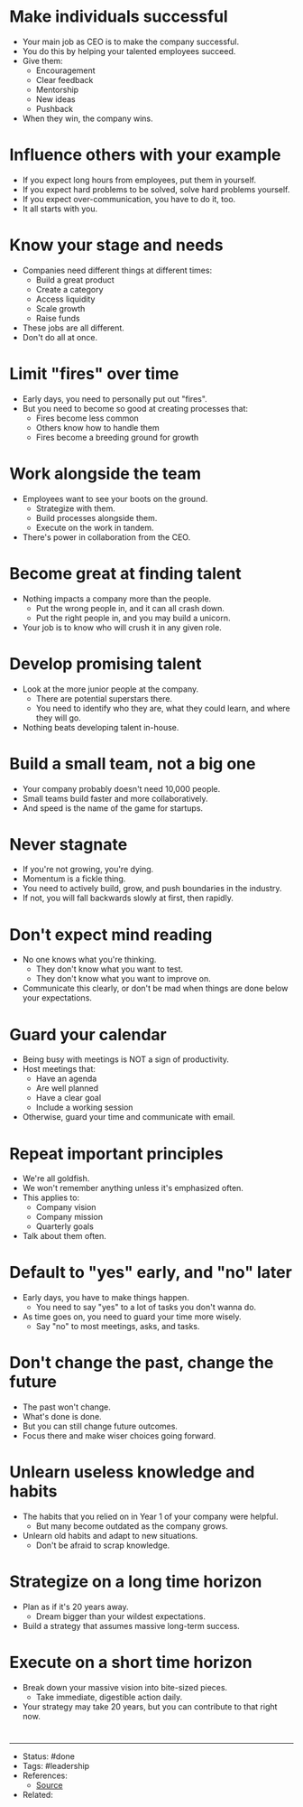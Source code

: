 # Make individuals successful
- Your main job as CEO is to make the company successful.
- You do this by helping your talented employees succeed.
- Give them:
	- Encouragement
	- Clear feedback
	- Mentorship
	- New ideas
	- Pushback
- When they win, the company wins.

# Influence others with your example
- If you expect long hours from employees, put them in yourself.
- If you expect hard problems to be solved, solve hard problems yourself.
- If you expect over-communication, you have to do it, too.
- It all starts with you.

# Know your stage and needs
- Companies need different things at different times:
	- Build a great product
	- Create a category
	- Access liquidity
	- Scale growth
	- Raise funds
- These jobs are all different.
- Don't do all at once.

# Limit "fires" over time
- Early days, you need to personally put out "fires".
- But you need to become so good at creating processes that:
	- Fires become less common
	- Others know how to handle them
	- Fires become a breeding ground for growth

# Work alongside the team
- Employees want to see your boots on the ground.
	- Strategize with them.
	- Build processes alongside them.
	- Execute on the work in tandem.
- There's power in collaboration from the CEO.

# Become great at finding talent
- Nothing impacts a company more than the people.
	- Put the wrong people in, and it can all crash down.
	- Put the right people in, and you may build a unicorn.
- Your job is to know who will crush it in any given role.

# Develop promising talent
- Look at the more junior people at the company.
	- There are potential superstars there.
	- You need to identify who they are, what they could learn, and where they will go.
- Nothing beats developing talent in-house.

# Build a small team, not a big one
- Your company probably doesn't need 10,000 people.
- Small teams build faster and more collaboratively.
- And speed is the name of the game for startups.

# Never stagnate
- If you're not growing, you're dying.
- Momentum is a fickle thing.
- You need to actively build, grow, and push boundaries in the industry.
- If not, you will fall backwards slowly at first, then rapidly.

# Don't expect mind reading
- No one knows what you're thinking.
	- They don't know what you want to test.
	- They don't know what you want to improve on.
- Communicate this clearly, or don't be mad when things are done below your expectations.

# Guard your calendar
- Being busy with meetings is NOT a sign of productivity.
- Host meetings that:
	- Have an agenda
	- Are well planned
	- Have a clear goal
	- Include a working session
- Otherwise, guard your time and communicate with email.

# Repeat important principles
- We're all goldfish.
- We won't remember anything unless it's emphasized often.
- This applies to:
	- Company vision
	- Company mission
	- Quarterly goals
- Talk about them often.

# Default to "yes" early, and "no" later
- Early days, you have to make things happen.
	- You need to say "yes" to a lot of tasks you don't wanna do.
- As time goes on, you need to guard your time more wisely.
	- Say "no" to most meetings, asks, and tasks.

# Don't change the past, change the future
- The past won't change.
- What's done is done.
- But you can still change future outcomes.
- Focus there and make wiser choices going forward.

# Unlearn useless knowledge and habits
- The habits that you relied on in Year 1 of your company were helpful.
	- But many become outdated as the company grows.
- Unlearn old habits and adapt to new situations.
	- Don't be afraid to scrap knowledge.

# Strategize on a long time horizon
- Plan as if it's 20 years away.
	- Dream bigger than your wildest expectations.
- Build a strategy that assumes massive long-term success.

# Execute on a short time horizon
- Break down your massive vision into bite-sized pieces.
	- Take immediate, digestible action daily.
- Your strategy may take 20 years, but you can contribute to that right now.

#
---
- Status: #done
- Tags: #leadership
- References:
	- [Source](https://twitter.com/adcock_brett/status/1612106666807537665)
- Related:
